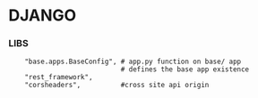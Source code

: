 

# DJANGO

### LIBS
```commandline
    "base.apps.BaseConfig", # app.py function on base/ app
                            # defines the base app existence
    "rest_framework",
    "corsheaders",          #cross site api origin 
```  